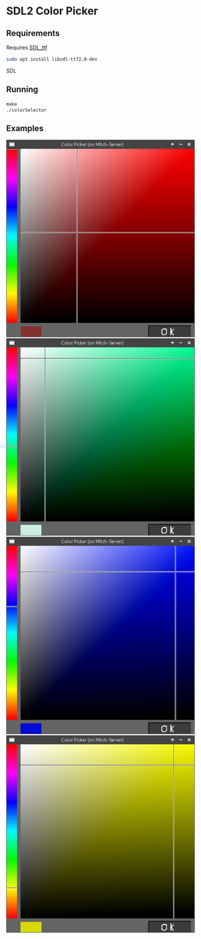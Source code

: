 # SDL2 Color Picker

## Requirements
Requires [SDL_ttf](https://www.libsdl.org/projects/SDL_ttf/release-1.2.html)
```bash
sudo apt install libsdl-ttf2.0-dev
```
SDL

## Running
```
make
./colorSelector
```


## Examples

![image](https://github.com/SpartanApple/SDL2_ColorPicker/blob/master/redExample.png)
![image](https://github.com/SpartanApple/SDL2_ColorPicker/blob/master/greenExample.png) 
![image](https://github.com/SpartanApple/SDL2_ColorPicker/blob/master/blueExample.png) 
![image](https://github.com/SpartanApple/SDL2_ColorPicker/blob/master/yellowExample.png) 

